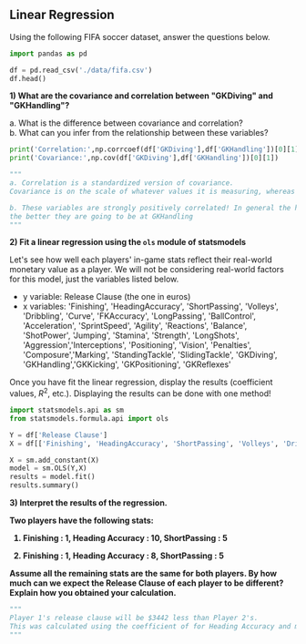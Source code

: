 
## Linear Regression

Using the following FIFA soccer dataset, answer the questions below.


```python
import pandas as pd
```


```python
df = pd.read_csv('./data/fifa.csv')
df.head()
```

<b> 1) What are the covariance and correlation between "GKDiving" and "GKHandling"? </b>

a. What is the difference between covariance and correlation?  
b. What can you infer from the relationship between these variables?  


```python
print('Correlation:',np.corrcoef(df['GKDiving'],df['GKHandling'])[0][1])
print('Covariance:',np.cov(df['GKDiving'],df['GKHandling'])[0][1])
```


```python
"""
a. Correlation is a standardized version of covariance. 
Covariance is on the scale of whatever values it is measuring, whereas correlation ranges from -1,1

b. These variables are strongly positively correlated! In general the higher better a player is at GKDiving, 
the better they are going to be at GKHandling
"""
```

<b>2) Fit a linear regression using the `ols` module of statsmodels</b>

Let's see how well each players' in-game stats reflect their real-world monetary value as a player. We  will not be considering real-world factors for this model, just the variables listed below.

- y variable: Release Clause (the one in euros)
- x variables: 'Finishing', 'HeadingAccuracy', 'ShortPassing', 'Volleys', 'Dribbling', 'Curve', 'FKAccuracy', 'LongPassing', 'BallControl', 'Acceleration', 'SprintSpeed', 'Agility', 'Reactions', 'Balance', 'ShotPower', 'Jumping', 'Stamina', 'Strength', 'LongShots', 'Aggression','Interceptions', 'Positioning', 'Vision', 'Penalties', 'Composure','Marking', 'StandingTackle', 'SlidingTackle', 'GKDiving', 'GKHandling','GKKicking', 'GKPositioning', 'GKReflexes'

Once you have fit the linear regression, display the results (coefficient values, $R^2$, etc.). Displaying the results can be done with one method!


```python
import statsmodels.api as sm
from statsmodels.formula.api import ols

Y = df['Release Clause']
X = df[['Finishing', 'HeadingAccuracy', 'ShortPassing', 'Volleys', 'Dribbling', 'Curve', 'FKAccuracy', 'LongPassing', 'BallControl', 'Acceleration', 'SprintSpeed', 'Agility', 'Reactions', 'Balance', 'ShotPower', 'Jumping', 'Stamina', 'Strength', 'LongShots', 'Aggression','Interceptions', 'Positioning', 'Vision', 'Penalties', 'Composure','Marking', 'StandingTackle', 'SlidingTackle', 'GKDiving', 'GKHandling','GKKicking', 'GKPositioning', 'GKReflexes']]
```


```python
X = sm.add_constant(X)
model = sm.OLS(Y,X)
results = model.fit()
results.summary()
```

<b> 3) Interpret the results of the regression. 

Two players have the following stats: 

1) Finishing : 1, Heading Accuracy : 10, ShortPassing : 5

2) Finishing : 1, Heading Accuracy :  8, ShortPassing : 5

Assume all the remaining stats are the same for both players. By how much can we expect the Release Clause of each player to be different? Explain how you obtained your calculation. </b>


```python
"""
Player 1's release clause will be $3442 less than Player 2's. 
This was calculated using the coefficient of for Heading Accuracy and multiplying by a change of 2 units difference.
"""
```
